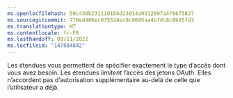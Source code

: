 ```yaml
---
ms.openlocfilehash: 59c430b23111d1bbd23014a9312097a4786f5827
ms.sourcegitcommit: 770ed406ec075528ec9c9695aa4bfdc8c8b25fd3
ms.translationtype: HT
ms.contentlocale: fr-FR
ms.lasthandoff: 09/11/2022
ms.locfileid: "147884842"
---
```

Les étendues vous permettent de spécifier exactement le type d’accès dont vous avez besoin. Les étendues _limitent_ l’accès des jetons OAuth. Elles n’accordent pas d’autorisation supplémentaire au-delà de celle que l’utilisateur a déjà.
